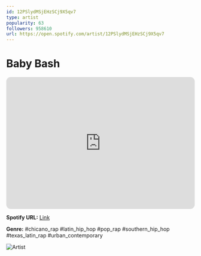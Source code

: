 ```yaml
---
id: 12PSlydMSjEHzSCj9X5qv7
type: artist
popularity: 63
followers: 958610
url: https://open.spotify.com/artist/12PSlydMSjEHzSCj9X5qv7
---
```

# Baby Bash

<iframe style="border-radius:12px" src="https://open.spotify.com/embed/artist/12PSlydMSjEHzSCj9X5qv7" width="100%" height="352" frameBorder="0" allowfullscreen="" allow="autoplay; clipboard-write; encrypted-media; fullscreen; picture-in-picture" loading="lazy"></iframe>

**Spotify URL:** [Link](https://open.spotify.com/artist/12PSlydMSjEHzSCj9X5qv7)

**Genre:**  #chicano_rap #latin_hip_hop #pop_rap #southern_hip_hop #texas_latin_rap #urban_contemporary

![Artist](https://i.scdn.co/image/ab6761610000e5eb0feee74aea6c89ebaae3913e)
